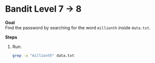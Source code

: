 
# Bandit Level 7 → 8

**Goal**  
Find the password by searching for the word `millionth` inside `data.txt`.

**Steps**  
1. Run:  
   ```bash
   grep -a "millionth" data.txt
